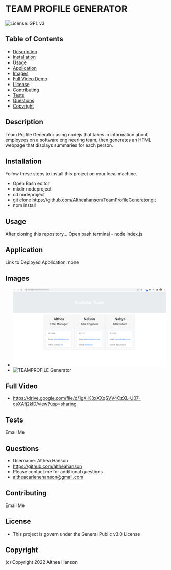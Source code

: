 # TEAM PROFILE GENERATOR

![License: GPL v3](https://img.shields.io/badge/License-GPLv3-blue.svg)


## Table of Contents
- [Description](#description)
- [Installation](#installation)
- [Usage](#usage)
- [Application](#application)
- [Images](#images)
- [Full Video Demo](#full-video)
- [License](#license)
- [Contributing](#contributing)
- [Tests](#tests)
- [Questions](#questions)
- [Copyright](#copyright)

## Description
Team Profile Generator using nodejs that takes in information about employees on a software engineering team, then generates an HTML webpage that displays summaries for each person.

## Installation

Follow these steps to install this project on your local machine.

- Open Bash editor
- mkdir nodeproject
- cd nodeproject
- git clone https://github.com/Altheahanson/TeamProfileGenerator.git
- npm install

## Usage
After cloning this repository...
Open bash terminal - node index.js

## Application

Link to Deployed Application: none

## Images
- ![HMTL Page](./assets/images/Althea's-TeamProfileGenerator.png)
- ![TEAMPROFILE Generator](./assets/images/Althea'sTeamProfileGenerator.gif)

## Full Video
-  https://drive.google.com/file/d/1gX-K3xXXqSVV4CzXL-U07-osXAfj2kID/view?usp=sharing

## Tests
Email Me

## Questions
- Username: Althea Hanson 
- https://github.com/altheahanson
- Please contact me for additional questions 
- altheacarlenehanson@gmail.com

## Contributing
Email Me

## License
- This project is govern under the General Public v3.0 License

## Copyright
   (c) Copyright 2022 Althea Hanson 